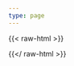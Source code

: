 ```yaml
---
type: page
---
```


{{< raw-html >}}

<script type="text/javascript" src="https://identity.netlify.com/v1/netlify-identity-widget.js"></script>

 <div data-netlify-identity-menu></div>

 {{</ raw-html >}}
